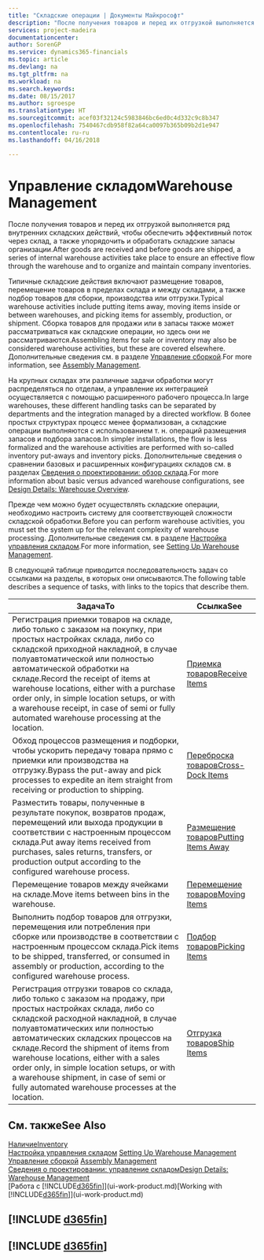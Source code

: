 ```yaml
---
title: "Складские операции | Документы Майкрософт"
description: "После получения товаров и перед их отгрузкой выполняется ряд внутренних складских действий, чтобы обеспечить эффективный поток через склад, а также упорядочить и обработать складские запасы организации."
services: project-madeira
documentationcenter: 
author: SorenGP
ms.service: dynamics365-financials
ms.topic: article
ms.devlang: na
ms.tgt_pltfrm: na
ms.workload: na
ms.search.keywords: 
ms.date: 08/15/2017
ms.author: sgroespe
ms.translationtype: HT
ms.sourcegitcommit: acef03f32124c5983846bc6ed0c4d332c9c8b347
ms.openlocfilehash: 7540467cdb958f82a64ca0097b365b09b2d1e947
ms.contentlocale: ru-ru
ms.lasthandoff: 04/16/2018

---
```

# <a name="warehouse-management"></a><span data-ttu-id="7a644-103">Управление складом</span><span class="sxs-lookup"><span data-stu-id="7a644-103">Warehouse Management</span></span>
<span data-ttu-id="7a644-104">После получения товаров и перед их отгрузкой выполняется ряд внутренних складских действий, чтобы обеспечить эффективный поток через склад, а также упорядочить и обработать складские запасы организации.</span><span class="sxs-lookup"><span data-stu-id="7a644-104">After goods are received and before goods are shipped, a series of internal warehouse activities take place to ensure an effective flow through the warehouse and to organize and maintain company inventories.</span></span>

<span data-ttu-id="7a644-105">Типичные складские действия включают размещение товаров, перемещение товаров в пределах склада и между складами, а также подбор товаров для сборки, производства или отгрузки.</span><span class="sxs-lookup"><span data-stu-id="7a644-105">Typical warehouse activities include putting items away, moving items inside or between warehouses, and picking items for assembly, production, or shipment.</span></span> <span data-ttu-id="7a644-106">Сборка товаров для продажи или в запасы также может рассматриваться как складские операции, но здесь они не рассматриваются.</span><span class="sxs-lookup"><span data-stu-id="7a644-106">Assembling items for sale or inventory may also be considered warehouse activities, but these are covered elsewhere.</span></span> <span data-ttu-id="7a644-107">Дополнительные сведения см. в разделе [Управление сборкой](assembly-assemble-items.md).</span><span class="sxs-lookup"><span data-stu-id="7a644-107">For more information, see [Assembly Management](assembly-assemble-items.md).</span></span>  

<span data-ttu-id="7a644-108">На крупных складах эти различные задачи обработки могут распределяться по отделам, а управление их интеграцией осуществляется с помощью расширенного рабочего процесса.</span><span class="sxs-lookup"><span data-stu-id="7a644-108">In large warehouses, these different handling tasks can be separated by departments and the integration managed by a directed workflow.</span></span> <span data-ttu-id="7a644-109">В более простых структурах процесс менее формализован, а складские операции выполняются с использованием т. н. операций размещения запасов и подбора запасов.</span><span class="sxs-lookup"><span data-stu-id="7a644-109">In simpler installations, the flow is less formalized and the warehouse activities are performed with so-called inventory put-aways and inventory picks.</span></span> <span data-ttu-id="7a644-110">Дополнительные сведения о сравнении базовых и расширенных конфигурациях складов см. в разделах [Сведения о проектировании: обзор склада](design-details-warehouse-overview.md).</span><span class="sxs-lookup"><span data-stu-id="7a644-110">For more information about basic versus advanced warehouse configurations, see [Design Details: Warehouse Overview](design-details-warehouse-overview.md).</span></span>

<span data-ttu-id="7a644-111">Прежде чем можно будет осуществлять складские операции, необходимо настроить систему для соответствующей сложности складской обработки.</span><span class="sxs-lookup"><span data-stu-id="7a644-111">Before you can perform warehouse activities, you must set the system up for the relevant complexity of warehouse processing.</span></span> <span data-ttu-id="7a644-112">Дополнительные сведения см. в разделе [Настройка управления складом](warehouse-setup-warehouse.md).</span><span class="sxs-lookup"><span data-stu-id="7a644-112">For more information, see [Setting Up Warehouse Management](warehouse-setup-warehouse.md).</span></span>

 <span data-ttu-id="7a644-113">В следующей таблице приводится последовательность задач со ссылками на разделы, в которых они описываются.</span><span class="sxs-lookup"><span data-stu-id="7a644-113">The following table describes a sequence of tasks, with links to the topics that describe them.</span></span>   

|<span data-ttu-id="7a644-114">**Задача**</span><span class="sxs-lookup"><span data-stu-id="7a644-114">**To**</span></span>|<span data-ttu-id="7a644-115">**Ссылка**</span><span class="sxs-lookup"><span data-stu-id="7a644-115">**See**</span></span>|  
|------------|-------------|  
|<span data-ttu-id="7a644-116">Регистрация приемки товаров на складе, либо только с заказом на покупку, при простых настройках склада, либо со складской приходной накладной, в случае полуавтоматической или полностью автоматической обработки на складе.</span><span class="sxs-lookup"><span data-stu-id="7a644-116">Record the receipt of items at warehouse locations, either with a purchase order only, in simple location setups, or with a warehouse receipt, in case of semi or fully automated warehouse processing at the location.</span></span>|[<span data-ttu-id="7a644-117">Приемка товаров</span><span class="sxs-lookup"><span data-stu-id="7a644-117">Receive Items</span></span>](warehouse-how-receive-items.md)|
|<span data-ttu-id="7a644-118">Обход процессов размещения и подборки, чтобы ускорить передачу товара прямо с приемки или производства на отгрузку.</span><span class="sxs-lookup"><span data-stu-id="7a644-118">Bypass the put-away and pick processes to expedite an item straight from receiving or production to shipping.</span></span>|[<span data-ttu-id="7a644-119">Переброска товаров</span><span class="sxs-lookup"><span data-stu-id="7a644-119">Cross-Dock Items</span></span>](warehouse-how-to-cross-dock-items.md)|    
|<span data-ttu-id="7a644-120">Разместить товары, полученные в результате покупок, возвратов продаж, перемещений или выхода продукции в соответствии с настроенным процессом склада.</span><span class="sxs-lookup"><span data-stu-id="7a644-120">Put away items received from purchases, sales returns, transfers, or production output according to the configured warehouse process.</span></span>|[<span data-ttu-id="7a644-121">Размещение товаров</span><span class="sxs-lookup"><span data-stu-id="7a644-121">Putting Items Away</span></span>](warehouse-put-away-items.md)|
|<span data-ttu-id="7a644-122">Перемещение товаров между ячейками на складе.</span><span class="sxs-lookup"><span data-stu-id="7a644-122">Move items between bins in the warehouse.</span></span>|[<span data-ttu-id="7a644-123">Перемещение товаров</span><span class="sxs-lookup"><span data-stu-id="7a644-123">Moving Items</span></span>](warehouse-move-items.md)|
|<span data-ttu-id="7a644-124">Выполнить подбор товаров для отгрузки, перемещения или потребления при сборке или производстве в соответствии с настроенным процессом склада.</span><span class="sxs-lookup"><span data-stu-id="7a644-124">Pick items to be shipped, transferred, or consumed in assembly or production, according to the configured warehouse process.</span></span>|[<span data-ttu-id="7a644-125">Подбор товаров</span><span class="sxs-lookup"><span data-stu-id="7a644-125">Picking Items</span></span>](warehouse-pick-items.md)|
|<span data-ttu-id="7a644-126">Регистрация отгрузки товаров со склада, либо только с заказом на продажу, при простых настройках склада, либо со складской расходной накладной, в случае полуавтоматических или полностью автоматических складских процессов на складе.</span><span class="sxs-lookup"><span data-stu-id="7a644-126">Record the shipment of items from warehouse locations, either with a sales order only, in simple location setups, or with a warehouse shipment, in case of semi or fully automated warehouse processes at the location.</span></span>|[<span data-ttu-id="7a644-127">Отгрузка товаров</span><span class="sxs-lookup"><span data-stu-id="7a644-127">Ship Items</span></span>](warehouse-how-ship-items.md)|  

## <a name="see-also"></a><span data-ttu-id="7a644-128">См. также</span><span class="sxs-lookup"><span data-stu-id="7a644-128">See Also</span></span>  
[<span data-ttu-id="7a644-129">Наличие</span><span class="sxs-lookup"><span data-stu-id="7a644-129">Inventory</span></span>](inventory-manage-inventory.md)  
<span data-ttu-id="7a644-130">[Настройка управления складом](warehouse-setup-warehouse.md)   </span><span class="sxs-lookup"><span data-stu-id="7a644-130">[Setting Up Warehouse Management](warehouse-setup-warehouse.md)   </span></span>  
<span data-ttu-id="7a644-131">[Управление сборкой](assembly-assemble-items.md)  </span><span class="sxs-lookup"><span data-stu-id="7a644-131">[Assembly Management](assembly-assemble-items.md)  </span></span>  
[<span data-ttu-id="7a644-132">Сведения о проектировании: управление складом</span><span class="sxs-lookup"><span data-stu-id="7a644-132">Design Details: Warehouse Management</span></span>](design-details-warehouse-management.md)  
<span data-ttu-id="7a644-133">[Работа с [!INCLUDE[d365fin](includes/d365fin_md.md)]](ui-work-product.md)</span><span class="sxs-lookup"><span data-stu-id="7a644-133">[Working with [!INCLUDE[d365fin](includes/d365fin_md.md)]](ui-work-product.md)</span></span>  

## [!INCLUDE [d365fin](includes/free_trial_md.md)]  
## [!INCLUDE [d365fin](includes/training_link_md.md)]

